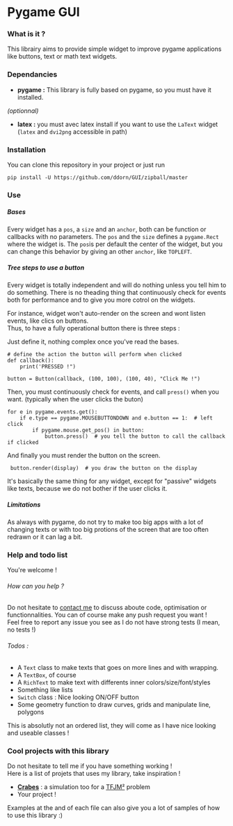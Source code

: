 # Pygame GUI

### What is it ?
 This librairy aims to provide simple widget to improve pygame applications like buttons, text or math text widgets.

### Dependancies
* **pygame :**   This library is fully based on pygame, so you must have it installed.

*(optionnal)*
* **latex :** you must avec latex install if you want to use the `LaText` widget 
            (`latex` and `dvi2png` accessible in path)

### Installation
 You can clone this repository in your project or just run
        
    pip install -U https://github.com/ddorn/GUI/zipball/master
    

### Use

##### Bases
Every widget has a `pos`, a `size` and an `anchor`, both can be function or callbacks with no parameters.
The `pos` and the `size` defines a `pygame.Rect` where the widget is. The `pos`is per default the center of the widget, 
but you can change this behavior by giving an other `anchor`, like `TOPLEFT`. 

##### Tree steps to use a button


Every widget is totally independent and will do nothing unless you tell him to do something.
There is no theading thing that continuously check for events both for performance and to give you more cotrol on the widgets.

For instance, widget won't auto-render on the screen and wont listen events, like clics on buttons.  
Thus, to have a fully operational button there is three steps :

Just define it, nothing complex once you've read the bases.

    # define the action the button will perform when clicked
    def callback():
        print('PRESSED !")
        
    button = Button(callback, (100, 100), (100, 40), "Click Me !")

Then, you must continuously check for events, and call `press()` when you want. 
(typically when the user clicks the buton)

    for e in pygame.events.get():
        if e.type == pygame.MOUSEBUTTONDOWN and e.button == 1:  # left click
            if pygame.mouse.get_pos() in button:
                button.press()  # you tell the button to call the callback if clicked

And finally you must render the button on the screen.
                    
     button.render(display)  # you draw the button on the display

It's basically the same thing for any widget, except for "passive" widgets like texts, because 
we do not bother if the user clicks it.

##### Limitations

 As always with pygame, do not try to make too big apps with a lot of changing texts or with too big protions of the screen
 that are too often redrawn or it can lag a bit. 

### Help and todo list

You're welcome ! 

###### How can you help ?
 Do not hesitate to [contact me](mailto:diego.dorn@free.fr) to discuss aboute code, optimisation or functionnalities. 
 You can of course make any push request you want !  
 Feel free to report any issue you see as I do not have strong tests (I mean, no tests !)
 

###### Todos : 
 * A `Text` class to make texts that goes on more lines and with wrapping.
 * A `TextBox`, of course
 * A `RichText` to make text with differents inner colors/size/font/styles
 * Something like lists
 * `Switch` class : Nice looking ON/OFF button
 * Some geometry function to draw curves, grids and manipulate line, polygons
 
 This is absolutly not an ordered list, they will come as I have nice looking and useable classes !
 

### Cool projects with this library

Do not hesitate to tell me if you have something working !  
Here is a list of projets that uses my library, take inspiration !

 * [**Crabes**](https://github.com/ddorn/crabes) : a simulation too for a [TFJM²](https://www.tfjm.org/) problem
 * Your project !
 
Examples at the and of each file can also give you a lot of samples of how to use this library :)
